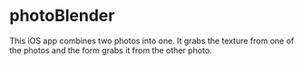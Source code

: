 # photoBlender
This iOS app combines two photos into one. It grabs the texture from one of the photos and the form grabs it from the other photo.
